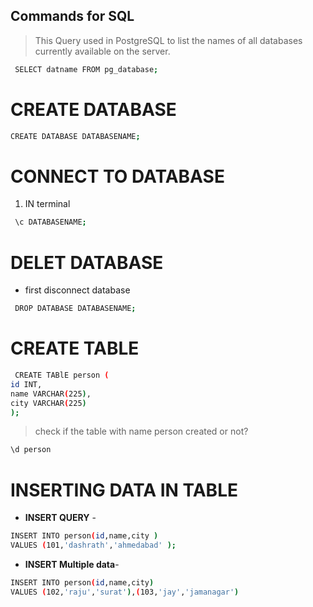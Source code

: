 ## Commands for SQL

>   This Query used in PostgreSQL to list the names of all databases currently available on the server.

```bash
 SELECT datname FROM pg_database; 
 ```

# CREATE DATABASE

``` bash 
CREATE DATABASE DATABASENAME; 
```
# CONNECT TO DATABASE

1. IN terminal 
```bash
 \c DATABASENAME; 
 ```

# DELET DATABASE 

* first disconnect database
``` bash
 DROP DATABASE DATABASENAME; 
 ```

# CREATE TABLE

```bash
 CREATE TABlE person (
id INT,
name VARCHAR(225),
city VARCHAR(225)
); 
``` 

> check if the table with name <bold> person</bold> created or not?
```bash
\d person
``` 

# INSERTING DATA IN TABLE 
- **INSERT QUERY** - 
```bash 
INSERT INTO person(id,name,city )
VALUES (101,'dashrath','ahmedabad' );
```
- **INSERT Multiple data**-
```bash
INSERT INTO person(id,name,city)
VALUES (102,'raju','surat'),(103,'jay','jamanagar')
```